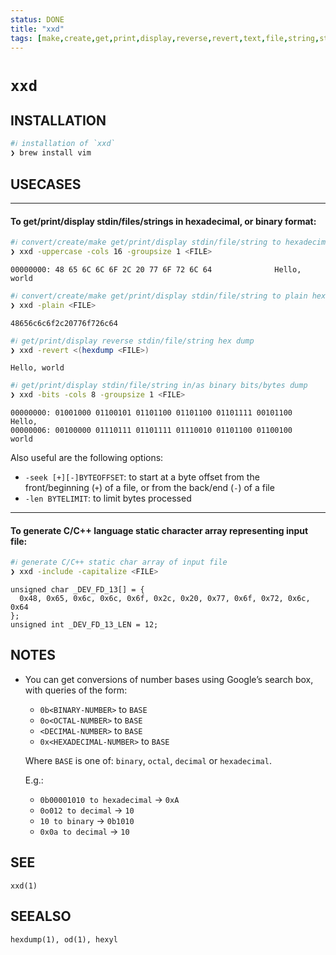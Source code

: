 ```yaml
---
status: DONE
title: "xxd"
tags: [make,create,get,print,display,reverse,revert,text,file,string,stdin,hexdump]
---
```


# `xxd`

## INSTALLATION


```bash
#ℹ︎ installation of `xxd`
❯ brew install vim
```


## USECASES

----
#### To get/print/display stdin/files/strings in hexadecimal, or binary format:


```bash
#ℹ︎ convert/create/make get/print/display stdin/file/string to hexadecimal dump
❯ xxd -uppercase -cols 16 -groupsize 1 <FILE>
```

    00000000: 48 65 6C 6C 6F 2C 20 77 6F 72 6C 64              Hello, world


```bash
#ℹ︎ convert/create/make get/print/display stdin/file/string to plain hexadecimal dump
❯ xxd -plain <FILE>
```

    48656c6c6f2c20776f726c64


```bash
#ℹ︎ get/print/display reverse stdin/file/string hex dump
❯ xxd -revert <(hexdump <FILE>)
```

    Hello, world


```bash
#ℹ︎ get/print/display stdin/file/string in/as binary bits/bytes dump
❯ xxd -bits -cols 8 -groupsize 1 <FILE>
```

    00000000: 01001000 01100101 01101100 01101100 01101111 00101100  Hello,
    00000006: 00100000 01110111 01101111 01110010 01101100 01100100   world

Also useful are the following options:

- `-seek [+][-]BYTEOFFSET`: to start at a byte offset from the front/beginning (`+`) of a file, or from the back/end (`-`) of a file
- `-len BYTELIMIT`: to limit bytes processed

----
#### To generate C/C++ language static character array representing input file:


```bash
#ℹ︎ generate C/C++ static char array of input file
❯ xxd -include -capitalize <FILE>
```

    unsigned char _DEV_FD_13[] = {
      0x48, 0x65, 0x6c, 0x6c, 0x6f, 0x2c, 0x20, 0x77, 0x6f, 0x72, 0x6c, 0x64
    };
    unsigned int _DEV_FD_13_LEN = 12;


## NOTES

- You can get conversions of number bases using Google’s search box, with queries of the form:

    - `0b<BINARY-NUMBER>` to `BASE`
    - `0o<OCTAL-NUMBER>` to `BASE`
    - `<DECIMAL-NUMBER>` to `BASE`
    - `0x<HEXADECIMAL-NUMBER>` to `BASE`

    Where `BASE` is one of: `binary`, `octal`, `decimal` or `hexadecimal`.

    E.g.:

    - `0b00001010 to hexadecimal` $→$ `0xA`
    - `0o012 to decimal` $→$ `10`
    - `10 to binary` $→$ `0b1010`
    - `0x0a to decimal` $→$ `10`

## SEE

    xxd(1)

## SEEALSO

    hexdump(1), od(1), hexyl

